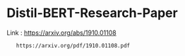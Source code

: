 # Distil-BERT-Research-Paper

Link : https://arxiv.org/abs/1910.01108
   
       https://arxiv.org/pdf/1910.01108.pdf
